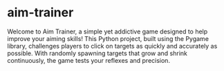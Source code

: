 # aim-trainer
Welcome to Aim Trainer, a simple yet addictive game designed to help improve your aiming skills! This Python project, built using the Pygame library, challenges players to click on targets as quickly and accurately as possible. With randomly spawning targets that grow and shrink continuously, the game tests your reflexes and precision.
